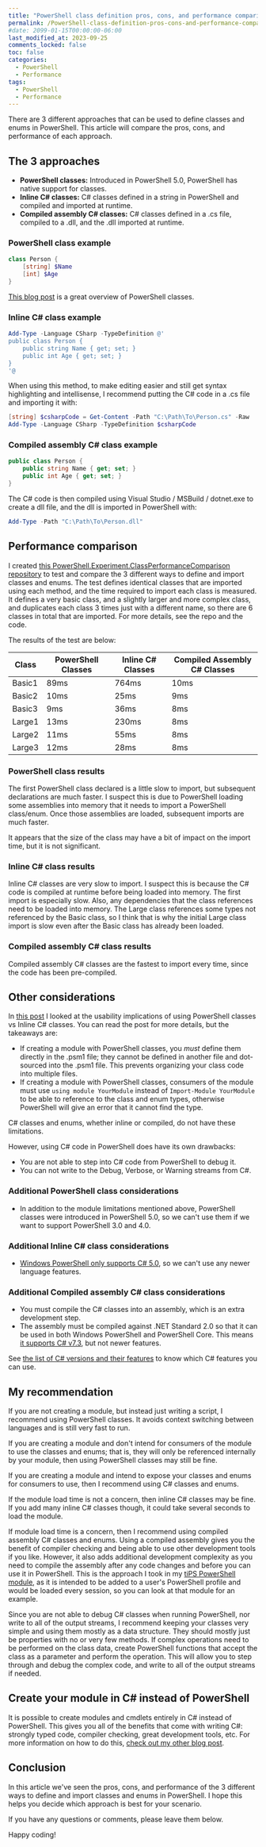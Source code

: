```yaml
---
title: "PowerShell class definition pros, cons, and performance comparison"
permalink: /PowerShell-class-definition-pros-cons-and-performance-comparison/
#date: 2099-01-15T00:00:00-06:00
last_modified_at: 2023-09-25
comments_locked: false
toc: false
categories:
  - PowerShell
  - Performance
tags:
  - PowerShell
  - Performance
---
```


There are 3 different approaches that can be used to define classes and enums in PowerShell.
This article will compare the pros, cons, and performance of each approach.

## The 3 approaches

- __PowerShell classes:__ Introduced in PowerShell 5.0, PowerShell has native support for classes.
- __Inline C# classes:__ C# classes defined in a string in PowerShell and compiled and imported at runtime.
- __Compiled assembly C# classes:__ C# classes defined in a .cs file, compiled to a .dll, and the .dll imported at runtime.

### PowerShell class example

```powershell
class Person {
    [string] $Name
    [int] $Age
}
```

[This blog post](https://xainey.github.io/2016/powershell-classes-and-concepts/) is a great overview of PowerShell classes.

### Inline C# class example

```powershell
Add-Type -Language CSharp -TypeDefinition @'
public class Person {
    public string Name { get; set; }
    public int Age { get; set; }
}
'@
```

When using this method, to make editing easier and still get syntax highlighting and intellisense, I recommend putting the C# code in a .cs file and importing it with:

```powershell
[string] $csharpCode = Get-Content -Path "C:\Path\To\Person.cs" -Raw
Add-Type -Language CSharp -TypeDefinition $csharpCode
```

### Compiled assembly C# class example

```csharp
public class Person {
    public string Name { get; set; }
    public int Age { get; set; }
}
```

The C# code is then compiled using Visual Studio / MSBuild / dotnet.exe to create a dll file, and the dll is imported in PowerShell with:

```powershell
Add-Type -Path "C:\Path\To\Person.dll"
```

## Performance comparison

I created [this PowerShell.Experiment.ClassPerformanceComparison repository](https://github.com/deadlydog/PowerShell.Experiment.ClassPerformanceComparison) to test and compare the 3 different ways to define and import classes and enums.
The test defines identical classes that are imported using each method, and the time required to import each class is measured.
It defines a very basic class, and a slightly larger and more complex class, and duplicates each class 3 times just with a different name, so there are 6 classes in total that are imported.
For more details, see the repo and the code.

The results of the test are below:

| Class  | PowerShell Classes | Inline C# Classes | Compiled Assembly C# Classes |
| ------ | ------------------ | ----------------- | ---------------------------- |
| Basic1 | 89ms               | 764ms             | 10ms                         |
| Basic2 | 10ms               | 25ms              | 9ms                          |
| Basic3 | 9ms                | 36ms              | 8ms                          |
| Large1 | 13ms               | 230ms             | 8ms                          |
| Large2 | 11ms               | 55ms              | 8ms                          |
| Large3 | 12ms               | 28ms              | 8ms                          |

### PowerShell class results

The first PowerShell class declared is a little slow to import, but subsequent declarations are much faster.
I suspect this is due to PowerShell loading some assemblies into memory that it needs to import a PowerShell class/enum.
Once those assemblies are loaded, subsequent imports are much faster.

It appears that the size of the class may have a bit of impact on the import time, but it is not significant.

### Inline C# class results

Inline C# classes are very slow to import.
I suspect this is because the C# code is compiled at runtime before being loaded into memory.
The first import is especially slow.
Also, any dependencies that the class references need to be loaded into memory.
The Large class references some types not referenced by the Basic class, so I think that is why the initial Large class import is slow even after the Basic class has already been loaded.

### Compiled assembly C# class results

Compiled assembly C# classes are the fastest to import every time, since the code has been pre-compiled.

## Other considerations

In [this post](/How-and-where-to-properly-define-classes-and-enums-in-your-PowerShell-modules/) I looked at the usability implications of using PowerShell classes vs Inline C# classes.
You can read the post for more details, but the takeaways are:

- If creating a module with PowerShell classes, you _must_ define them directly in the .psm1 file; they cannot be defined in another file and dot-sourced into the .psm1 file.
  This prevents organizing your class code into multiple files.
- If creating a module with PowerShell classes, consumers of the module must use `using module YourModule` instead of `Import-Module YourModule` to be able to reference to the class and enum types, otherwise PowerShell will give an error that it cannot find the type.

C# classes and enums, whether inline or compiled, do not have these limitations.

However, using C# code in PowerShell does have its own drawbacks:

- You are not able to step into C# code from PowerShell to debug it.
- You can not write to the Debug, Verbose, or Warning streams from C#.

### Additional PowerShell class considerations

- In addition to the module limitations mentioned above, PowerShell classes were introduced in PowerShell 5.0, so we can't use them if we want to support PowerShell 3.0 and 4.0.

### Additional Inline C# class considerations

- [Windows PowerShell only supports C# 5.0](https://stackoverflow.com/a/40789694/602585), so we can't use any newer language features.

### Additional Compiled assembly C# class considerations

- You must compile the C# classes into an assembly, which is an extra development step.
- The assembly must be compiled against .NET Standard 2.0 so that it can be used in both Windows PowerShell and PowerShell Core.
  This means [it supports C# v7.3](https://learn.microsoft.com/en-us/dotnet/csharp/language-reference/configure-language-version), but not newer features.

See [the list of C# versions and their features](https://learn.microsoft.com/en-us/dotnet/csharp/whats-new/csharp-version-history) to know which C# features you can use.

## My recommendation

If you are not creating a module, but instead just writing a script, I recommend using PowerShell classes.
It avoids context switching between languages and is still very fast to run.

If you are creating a module and don't intend for consumers of the module to use the classes and enums; that is, they will only be referenced internally by your module, then using PowerShell classes may still be fine.

If you are creating a module and intend to expose your classes and enums for consumers to use, then I recommend using C# classes and enums.

If the module load time is not a concern, then inline C# classes may be fine.
If you add many inline C# classes though, it could take several seconds to load the module.

If module load time is a concern, then I recommend using compiled assembly C# classes and enums.
Using a compiled assembly gives you the benefit of compiler checking and being able to use other development tools if you like.
However, it also adds additional development complexity as you need to compile the assembly after any code changes and before you can use it in PowerShell.
This is the approach I took in my [tiPS PowerShell module](https://github.com/deadlydog/PowerShell.tiPS), as it is intended to be added to a user's PowerShell profile and would be loaded every session, so you can look at that module for an example.

Since you are not able to debug C# classes when running PowerShell, nor write to all of the output streams, I recommend keeping your classes very simple and using them mostly as a data structure.
They should mostly just be properties with no or very few methods.
If complex operations need to be performed on the class data, create PowerShell functions that accept the class as a parameter and perform the operation.
This will allow you to step through and debug the complex code, and write to all of the output streams if needed.

## Create your module in C# instead of PowerShell

It is possible to create modules and cmdlets entirely in C# instead of PowerShell.
This gives you all of the benefits that come with writing C#: strongly typed code, compiler checking, great development tools, etc.
For more information on how to do this, [check out my other blog post](/Create-and-test-PowerShell-Core-cmdlets-in-CSharp/).

## Conclusion

In this article we've seen the pros, cons, and performance of the 3 different ways to define and import classes and enums in PowerShell.
I hope this helps you decide which approach is best for your scenario.

If you have any questions or comments, please leave them below.

Happy coding!
